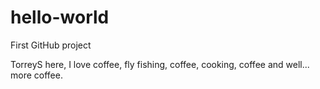 # hello-world
First GitHub project

TorreyS here, I love coffee, fly fishing, coffee, cooking, coffee and well... more coffee.
